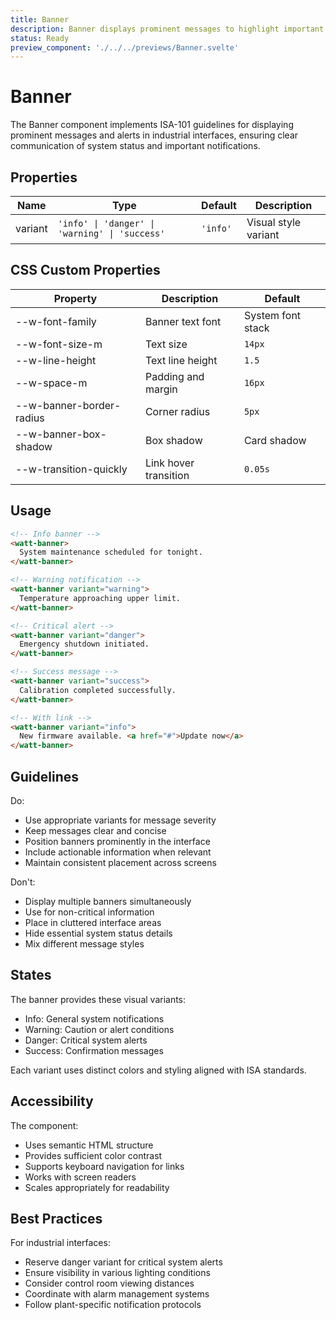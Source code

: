 ```yaml
---
title: Banner
description: Banner displays prominent messages to highlight important interface updates or conditions in industrial control systems.
status: Ready
preview_component: './../../previews/Banner.svelte'
---
```


# Banner
The Banner component implements ISA-101 guidelines for displaying prominent messages and alerts in industrial interfaces, ensuring clear communication of system status and important notifications.

## Properties
| Name | Type | Default | Description |
|------|------|---------|-------------|
| variant | `'info' \| 'danger' \| 'warning' \| 'success'` | `'info'` | Visual style variant |

## CSS Custom Properties
| Property | Description | Default |
|----------|-------------|---------|
| --w-font-family | Banner text font | System font stack |
| --w-font-size-m | Text size | `14px` |
| --w-line-height | Text line height | `1.5` |
| --w-space-m | Padding and margin | `16px` |
| --w-banner-border-radius | Corner radius | `5px` |
| --w-banner-box-shadow | Box shadow | Card shadow |
| --w-transition-quickly | Link hover transition | `0.05s` |

## Usage
```html
<!-- Info banner -->
<watt-banner>
  System maintenance scheduled for tonight.
</watt-banner>

<!-- Warning notification -->
<watt-banner variant="warning">
  Temperature approaching upper limit.
</watt-banner>

<!-- Critical alert -->
<watt-banner variant="danger">
  Emergency shutdown initiated.
</watt-banner>

<!-- Success message -->
<watt-banner variant="success">
  Calibration completed successfully.
</watt-banner>

<!-- With link -->
<watt-banner variant="info">
  New firmware available. <a href="#">Update now</a>
</watt-banner>
```

## Guidelines
Do:
- Use appropriate variants for message severity
- Keep messages clear and concise
- Position banners prominently in the interface
- Include actionable information when relevant
- Maintain consistent placement across screens

Don't:
- Display multiple banners simultaneously
- Use for non-critical information
- Place in cluttered interface areas
- Hide essential system status details
- Mix different message styles

## States
The banner provides these visual variants:
- Info: General system notifications
- Warning: Caution or alert conditions
- Danger: Critical system alerts
- Success: Confirmation messages

Each variant uses distinct colors and styling aligned with ISA standards.

## Accessibility
The component:
- Uses semantic HTML structure
- Provides sufficient color contrast
- Supports keyboard navigation for links
- Works with screen readers
- Scales appropriately for readability

## Best Practices
For industrial interfaces:
- Reserve danger variant for critical system alerts
- Ensure visibility in various lighting conditions
- Consider control room viewing distances
- Coordinate with alarm management systems
- Follow plant-specific notification protocols